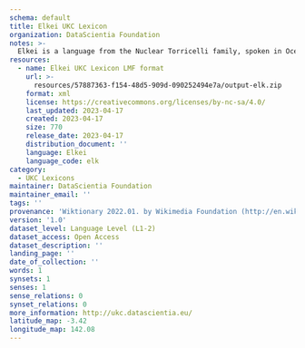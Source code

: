 ```yaml
---
schema: default
title: Elkei UKC Lexicon
organization: DataScientia Foundation
notes: >-
  Elkei is a language from the Nuclear Torricelli family, spoken in Oceania. The UKC Lexicon of Elkei is represented as a lexico-semantic network. It consists of words, word senses, synsets, as well as sense-level and synset-level relationships.
resources:
  - name: Elkei UKC Lexicon LMF format
    url: >-
      resources/57887363-f154-48d5-909d-090252494e7a/output-elk.zip
    format: xml
    license: https://creativecommons.org/licenses/by-nc-sa/4.0/
    last_updated: 2023-04-17
    created: 2023-04-17
    size: 770
    release_date: 2023-04-17
    distribution_document: ''
    language: Elkei
    language_code: elk
category:
  - UKC Lexicons
maintainer: DataScientia Foundation
maintainer_email: ''
tags: ''
provenance: 'Wiktionary 2022.01. by Wikimedia Foundation (http://en.wiktionary.org); Princeton WordNet 2.1 by Princeton University (https://wordnet.princeton.edu)'
version: '1.0'
dataset_level: Language Level (L1-2)
dataset_access: Open Access
dataset_description: ''
landing_page: ''
date_of_collection: ''
words: 1
synsets: 1
senses: 1
sense_relations: 0
synset_relations: 0
more_information: http://ukc.datascientia.eu/
latitude_map: -3.42
longitude_map: 142.08
---
```


